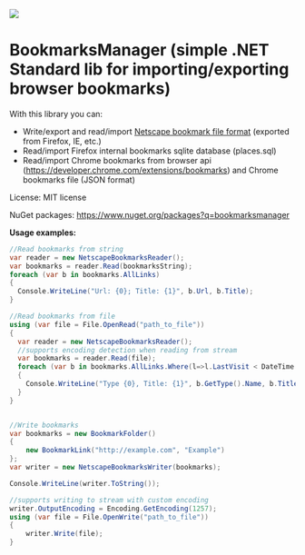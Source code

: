 ![](https://github.com/dissimilis/BookmarksManager/workflows/.NET%20Core/badge.svg)

BookmarksManager (simple .NET Standard lib for importing/exporting browser bookmarks)
=============

With this library you can:
* Write/export and read/import [Netscape bookmark file format](http://msdn.microsoft.com/en-us/library/aa753582%28v=vs.85%29.aspx) (exported from Firefox, IE, etc.)
* Read/import Firefox internal bookmarks sqlite database (places.sql)
* Read/import Chrome bookmarks from browser api (https://developer.chrome.com/extensions/bookmarks) and Chrome bookmarks file (JSON format) 

License: MIT license

NuGet packages: https://www.nuget.org/packages?q=bookmarksmanager

**Usage examples:**
```csharp
//Read bookmarks from string
var reader = new NetscapeBookmarksReader();
var bookmarks = reader.Read(bookmarksString);
foreach (var b in bookmarks.AllLinks)
{
  Console.WriteLine("Url: {0}; Title: {1}", b.Url, b.Title);
}

//Read bookmarks from file
using (var file = File.OpenRead("path_to_file"))
{
  var reader = new NetscapeBookmarksReader();
  //supports encoding detection when reading from stream
  var bookmarks = reader.Read(file);
  foreach (var b in bookmarks.AllLinks.Where(l=>l.LastVisit < DateTime.Today))
  {
    Console.WriteLine("Type {0}, Title: {1}", b.GetType().Name, b.Title);
  }
}


//Write bookmarks
var bookmarks = new BookmarkFolder()
{
    new BookmarkLink("http://example.com", "Example")
};
var writer = new NetscapeBookmarksWriter(bookmarks);

Console.WriteLine(writer.ToString());

//supports writing to stream with custom encoding
writer.OutputEncoding = Encoding.GetEncoding(1257);
using (var file = File.OpenWrite("path_to_file"))
{
    writer.Write(file);
}
```
